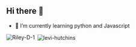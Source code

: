 ## Hi there 👋

- 🌱 I’m currently learning python and Javascript

<p><img align="left" src="https://github-readme-stats.vercel.app/api/top-langs?username=Riley-D-1&show_icons=true&locale=en&layout=compact" alt="Riley-D-1" /></p>

<p>&nbsp;<img align="center" src="https://github-readme-stats.vercel.app/api?username=Riley-D-1&show_icons=true&locale=en" alt="levi-hutchins" /></p>
